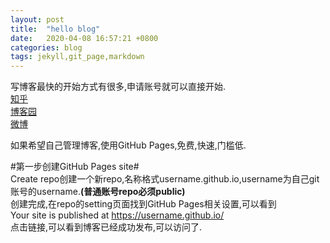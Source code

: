 ```yaml
---
layout: post
title:  "hello blog"
date:   2020-04-08 16:57:21 +0800
categories: blog
tags: jekyll,git_page,markdown
---
```

写博客最快的开始方式有很多,申请账号就可以直接开始.  
[知乎](https://www.zhihu.com/)  
[博客园](https://www.cnblogs.com/)  
[微博](https://www.weibo.com/)  

如果希望自己管理博客,使用GitHub Pages,免费,快速,门槛低.

#第一步创建GitHub Pages site#  
Create repo创建一个新repo,名称格式username.github.io,username为自己git账号的username.**(普通账号repo必须public)**  
创建完成,在repo的setting页面找到GitHub Pages相关设置,可以看到  
   Your site is published at https://username.github.io/  
点击链接,可以看到博客已经成功发布,可以访问了.
